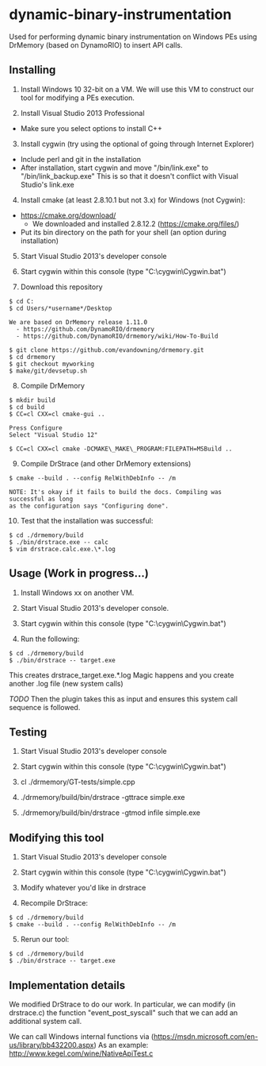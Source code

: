 # dynamic-binary-instrumentation
Used for performing dynamic binary instrumentation on Windows PEs using DrMemory (based on DynamoRIO) to insert API calls.

## Installing
1) Install Windows 10 32-bit on a VM.
   We will use this VM to construct our tool for modifying a PEs execution.

2) Install Visual Studio 2013 Professional
  - Make sure you select options to install C++

3) Install cygwin (try using the optional of going through Internet Explorer)
  - Include perl and git in the installation
  - After installation, start cygwin and move "/bin/link.exe" to "/bin/link\_backup.exe"
    This is so that it doesn't conflict with Visual Studio's link.exe

4) Install cmake (at least 2.8.10.1 but not 3.x) for Windows (not Cygwin):
  - https://cmake.org/download/
    - We downloaded and installed 2.8.12.2 (https://cmake.org/files/)
  - Put its bin directory on the path for your shell (an option during installation)

5) Start Visual Studio 2013's developer console

6) Start cygwin within this console (type "C:\cygwin\Cygwin.bat")

7) Download this repository
```
$ cd C:
$ cd Users/*username*/Desktop

We are based on DrMemory release 1.11.0
  - https://github.com/DynamoRIO/drmemory
  - https://github.com/DynamoRIO/drmemory/wiki/How-To-Build

$ git clone https://github.com/evandowning/drmemory.git
$ cd drmemory
$ git checkout myworking
$ make/git/devsetup.sh
```

8) Compile DrMemory
```
$ mkdir build
$ cd build
$ CC=cl CXX=cl cmake-gui ..

Press Configure
Select "Visual Studio 12"

$ CC=cl CXX=cl cmake -DCMAKE\_MAKE\_PROGRAM:FILEPATH=MSBuild ..
```

9) Compile DrStrace (and other DrMemory extensions)
```
$ cmake --build . --config RelWithDebInfo -- /m

NOTE: It's okay if it fails to build the docs. Compiling was successful as long
as the configuration says "Configuring done".
```

10) Test that the installation was successful:
```
$ cd ./drmemory/build
$ ./bin/drstrace.exe -- calc
$ vim drstrace.calc.exe.\*.log
```

## Usage (Work in progress...)
1) Install Windows xx on another VM.

2) Start Visual Studio 2013's developer console.

3) Start cygwin within this console (type "C:\cygwin\Cygwin.bat")

4) Run the following:
```
$ cd ./drmemory/build
$ ./bin/drstrace -- target.exe
```

This creates drstrace\_target.exe.\*.log
Magic happens and you create another .log file (new system calls)

*TODO*
Then the plugin takes this as input and ensures this system call sequence is
followed.

## Testing
1) Start Visual Studio 2013's developer console

2) Start cygwin within this console (type "C:\cygwin\Cygwin.bat")

3) cl ./drmemory/GT-tests/simple.cpp

4) ./drmemory/build/bin/drstrace -gttrace simple.exe

5) ./drmemory/build/bin/drstrace -gtmod infile simple.exe

## Modifying this tool
1) Start Visual Studio 2013's developer console

2) Start cygwin within this console (type "C:\cygwin\Cygwin.bat")

3) Modify whatever you'd like in drstrace

4) Recompile DrStrace:
```
$ cd ./drmemory/build
$ cmake --build . --config RelWithDebInfo -- /m
```

5) Rerun our tool:
```
$ cd ./drmemory/build
$ ./bin/drstrace -- target.exe
```

## Implementation details
We modified DrStrace to do our work.
In particular, we can modify (in drstrace.c) the function "event_post_syscall"
such that we can add an additional system call.

We can call Windows internal functions via (https://msdn.microsoft.com/en-us/library/bb432200.aspx)
As an example: http://www.kegel.com/wine/NativeApiTest.c
